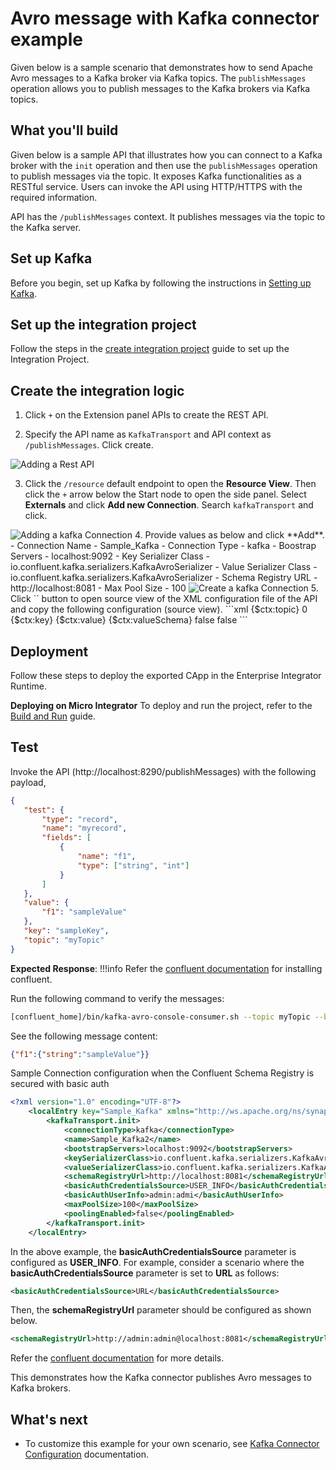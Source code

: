 # Avro message with Kafka connector example

Given below is a sample scenario that demonstrates how to send Apache Avro messages to a Kafka broker via Kafka topics. The `publishMessages` operation allows you to publish messages to the Kafka brokers via Kafka topics.

## What you'll build

Given below is a sample API that illustrates how you can connect to a Kafka broker with the `init` operation and then use the `publishMessages` operation to publish messages via the topic. It exposes Kafka functionalities as a RESTful service. Users can invoke the API using HTTP/HTTPS with the required information.

API has the `/publishMessages` context. It publishes messages via the topic to the Kafka server.

## Set up Kafka

Before you begin, set up Kafka by following the instructions in [Setting up Kafka](setting-up-kafka.md).

## Set up the integration project

Follow the steps in the [create integration project]({{base_path}}/develop/create-integration-project/) guide to set up the Integration Project.
## Create the integration logic

1. Click `+` on the Extension panel APIs to create the REST API.

2. Specify the API name as `KafkaTransport` and API context as `/publishMessages`. Click create.

<img src="{{base_path}}/assets/img/integrate/connectors/kafka-avro-example-1.png" title="Adding a Rest API" alt="Adding a Rest API" />

3. Click the `/resource` default endpoint to open the **Resource View**. Then click the `+` arrow below the Start node to open the side panel. Select **Externals** and click **Add new Connection**. Search `kafkaTransport` and click.
<img src="{{base_path}}/assets/img/integrate/connectors/kafka-avro-example-2.png" title="Adding a kafka Connection" alt="Adding a kafka Connection"/>
4. Provide values as below and click **Add**.
    - Connection Name - Sample_Kafka
    - Connection Type - kafka
    - Boostrap Servers - localhost:9092
    - Key Serializer Class - io.confluent.kafka.serializers.KafkaAvroSerializer
    - Value Serializer Class - io.confluent.kafka.serializers.KafkaAvroSerializer
    - Schema Registry URL - http://localhost:8081
    - Max Pool Size - 100

<img src="{{base_path}}/assets/img/integrate/connectors/kafka-avro-example-3.png" title="Create a kafka Connection" alt="Create a kafka Connection"/>
5. Click `</>` button to open source view of the XML configuration file of the API and copy the following configuration (source view).
    ```xml
    <?xml version="1.0" encoding="UTF-8"?>
    <api context="/publishMessages" name="KafkaTransport" xmlns="http://ws.apache.org/ns/synapse">
        <resource methods="POST" uri-template="/">
            <inSequence>
                <property name="valueSchema" expression="json-eval($.test)" scope="default" type="STRING" />
                <property name="value" expression="json-eval($.value)" scope="default" type="STRING" />
                <property name="key" expression="json-eval($.key)" scope="default" type="STRING" />
                <property name="topic" expression="json-eval($.topic)" scope="default" type="STRING" />
                <kafkaTransport.publishMessages configKey="Sample_Kafka">
                    <topic>{$ctx:topic}</topic>
                    <partitionNo>0</partitionNo>
                    <key>{$ctx:key}</key>
                    <value>{$ctx:value}</value>
                    <valueSchema>{$ctx:valueSchema}</valueSchema>
                    <keySchemaSoftDeleted>false</keySchemaSoftDeleted>
                    <valueSchemaSoftDeleted>false</valueSchemaSoftDeleted>
                </kafkaTransport.publishMessages>
		    </inSequence>
            <faultSequence>
            </faultSequence>
        </resource>
    </api>
    ```

## Deployment

Follow these steps to deploy the exported CApp in the Enterprise Integrator Runtime. 

**Deploying on Micro Integrator**
To deploy and run the project, refer to the [Build and Run]({{base_path}}/develop/deploy-artifacts/#build-and-run) guide.
    
## Test

Invoke the API (http://localhost:8290/publishMessages) with the following payload,

````json
{
   "test": {
       "type": "record",
       "name": "myrecord",
       "fields": [
           {
               "name": "f1",
               "type": ["string", "int"]
           }
       ]
   },
   "value": {
       "f1": "sampleValue"
   },
   "key": "sampleKey",
   "topic": "myTopic"
}
````

**Expected Response**: 
!!!info
    Refer the [confluent documentation](https://docs.confluent.io/platform/current/installation/overview.html) for installing confluent.
   
Run the following command to verify the messages:
````bash
[confluent_home]/bin/kafka-avro-console-consumer.sh --topic myTopic --bootstrap-server localhost:9092 --property print.key=true --from-beginning
````
See the following message content:
````json
{"f1":{"string":"sampleValue"}}
````  
Sample Connection configuration when the Confluent Schema Registry is secured with basic auth

```xml
<?xml version="1.0" encoding="UTF-8"?>
    <localEntry key="Sample_Kafka" xmlns="http://ws.apache.org/ns/synapse">
        <kafkaTransport.init>
            <connectionType>kafka</connectionType>
            <name>Sample_Kafka2</name>
            <bootstrapServers>localhost:9092</bootstrapServers>
            <keySerializerClass>io.confluent.kafka.serializers.KafkaAvroSerializer</keySerializerClass>
            <valueSerializerClass>io.confluent.kafka.serializers.KafkaAvroSerializer</valueSerializerClass>
            <schemaRegistryUrl>http://localhost:8081</schemaRegistryUrl>
            <basicAuthCredentialsSource>USER_INFO</basicAuthCredentialsSource>
            <basicAuthUserInfo>admin:admi</basicAuthUserInfo>
            <maxPoolSize>100</maxPoolSize>
            <poolingEnabled>false</poolingEnabled>
        </kafkaTransport.init>
    </localEntry>
```
In the above example, the <b>basicAuthCredentialsSource</b> parameter is configured as <b>USER_INFO</b>. For example, consider a scenario where the <b>basicAuthCredentialsSource</b> parameter is set to <b>URL</b> as follows:

````xml 
<basicAuthCredentialsSource>URL</basicAuthCredentialsSource>
````

Then, the <b>schemaRegistryUrl</b> parameter should be configured as shown below.

````xml 
<schemaRegistryUrl>http://admin:admin@localhost:8081</schemaRegistryUrl>
````
Refer the [confluent documentation](https://docs.confluent.io/platform/current/schema-registry/serdes-develop/serdes-avro.html) for more details.

This demonstrates how the Kafka connector publishes Avro messages to Kafka brokers.
   
## What's next

* To customize this example for your own scenario, see [Kafka Connector Configuration](kafka-connector-config.md) documentation.
